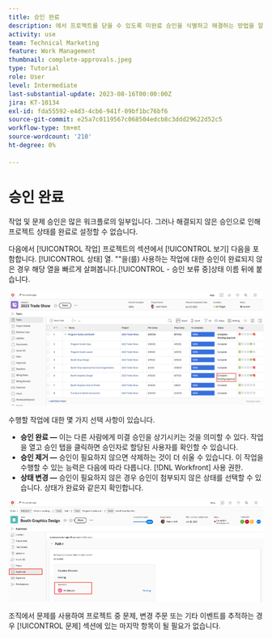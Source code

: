 ```yaml
---
title: 승인 완료
description: 에서 프로젝트를 닫을 수 있도록 미완료 승인을 식별하고 해결하는 방법을 알아봅니다. [!DNL  Workfront].
activity: use
team: Technical Marketing
feature: Work Management
thumbnail: complete-approvals.jpeg
type: Tutorial
role: User
level: Intermediate
last-substantial-update: 2023-08-16T00:00:00Z
jira: KT-10134
exl-id: fda55592-e4d3-4cb6-941f-09bf1bc76bf6
source-git-commit: e25a7c0119567c068504edcb8c3ddd29622d52c5
workflow-type: tm+mt
source-wordcount: '210'
ht-degree: 0%

---
```


# 승인 완료

작업 및 문제 승인은 많은 워크플로의 일부입니다. 그러나 해결되지 않은 승인으로 인해 프로젝트 상태를 완료로 설정할 수 없습니다.

다음에서 [!UICONTROL 작업] 프로젝트의 섹션에서 [!UICONTROL 보기] 다음을 포함합니다. [!UICONTROL 상태] 열. &quot;&quot;을(를) 사용하는 작업에 대한 승인이 완료되지 않은 경우 해당 열을 빠르게 살펴봅니다.[!UICONTROL - 승인 보류 중]상태 이름 뒤에 붙습니다.

![미완료 승인을 표시하는 프로젝트](assets/approval-pending.png)

수행할 작업에 대한 몇 가지 선택 사항이 있습니다.

* **승인 완료 —** 이는 다른 사람에게 미결 승인을 상기시키는 것을 의미할 수 있다. 작업을 열고 승인 탭을 클릭하면 승인자로 할당된 사용자를 확인할 수 있습니다.
* **승인 제거 —** 승인이 필요하지 않으면 삭제하는 것이 더 쉬울 수 있습니다. 이 작업을 수행할 수 있는 능력은 다음에 따라 다릅니다. [!DNL Workfront] 사용 권한.
* **상태 변경 —** 승인이 필요하지 않은 경우 승인이 첨부되지 않은 상태를 선택할 수 있습니다. 상태가 완료와 같은지 확인합니다.

![작업 승인자를 표시하는 프로젝트](assets/task-approvers.png)

조직에서 문제를 사용하여 프로젝트 중 문제, 변경 주문 또는 기타 이벤트를 추적하는 경우 [!UICONTROL 문제] 섹션에 있는 마지막 항목이 될 필요가 없습니다.
